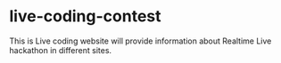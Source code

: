 # live-coding-contest
This is Live coding website will provide information about Realtime Live hackathon in different sites.
